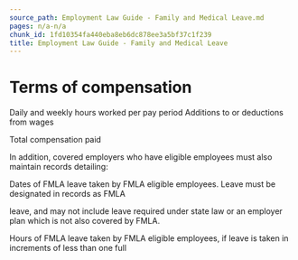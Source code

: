 ```yaml
---
source_path: Employment Law Guide - Family and Medical Leave.md
pages: n/a-n/a
chunk_id: 1fd10354fa440eba8eb6dc878ee3a5bf37c1f239
title: Employment Law Guide - Family and Medical Leave
---
```

# Terms of compensation

Daily and weekly hours worked per pay period Additions to or deductions from wages

Total compensation paid

In addition, covered employers who have eligible employees must also maintain records detailing:

Dates of FMLA leave taken by FMLA eligible employees. Leave must be designated in records as FMLA

leave, and may not include leave required under state law or an employer plan which is not also covered by FMLA.

Hours of FMLA leave taken by FMLA eligible employees, if leave is taken in increments of less than one full
